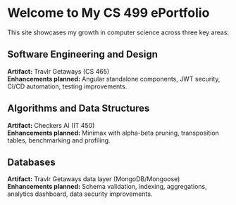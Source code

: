 # Welcome to My CS 499 ePortfolio

This site showcases my growth in computer science across three key areas:

## Software Engineering and Design
**Artifact:** Travlr Getaways (CS 465)  
**Enhancements planned:** Angular standalone components, JWT security, CI/CD automation, testing improvements.

## Algorithms and Data Structures
**Artifact:** Checkers AI (IT 450)  
**Enhancements planned:** Minimax with alpha-beta pruning, transposition tables, benchmarking and profiling.

## Databases
**Artifact:** Travlr Getaways data layer (MongoDB/Mongoose)  
**Enhancements planned:** Schema validation, indexing, aggregations, analytics dashboard, data security improvements.

